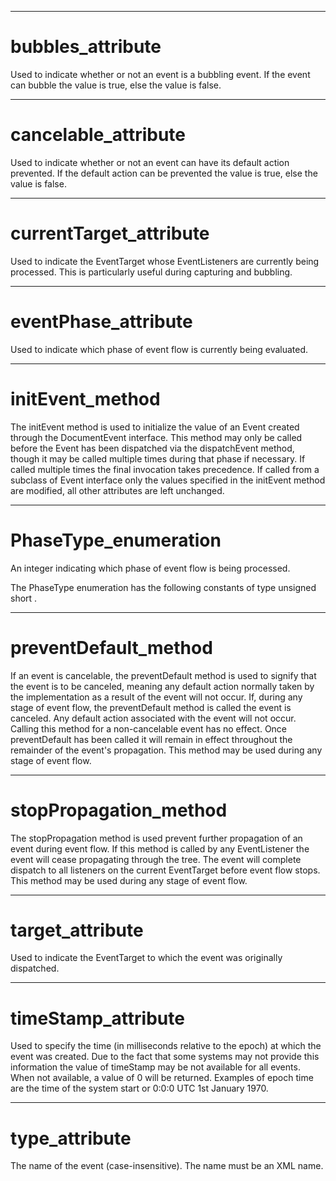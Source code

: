 

---

# bubbles_attribute

Used to indicate whether or not an event is a bubbling event. If the event can bubble the value is true, else the value is false.



---

# cancelable_attribute

Used to indicate whether or not an event can have its default action prevented. If the default action can be prevented the value is true, else the value is false.



---

# currentTarget_attribute

Used to indicate the EventTarget whose EventListeners are currently being processed. This is particularly useful during capturing and bubbling.



---

# eventPhase_attribute

Used to indicate which phase of event flow is currently being evaluated.



---

# initEvent_method

The initEvent method is used to initialize the value of an Event created through the DocumentEvent interface. This method may only be called before the Event has been dispatched via the dispatchEvent method, though it may be called multiple times during that phase if necessary. If called multiple times the final invocation takes precedence. If called from a subclass of Event interface only the values specified in the initEvent method are modified, all other attributes are left unchanged.



---

# PhaseType_enumeration

An integer indicating which phase of event flow is being processed.

The PhaseType enumeration has the following constants of type unsigned short .



---

# preventDefault_method

If an event is cancelable, the preventDefault method is used to signify that the event is to be canceled, meaning any default action normally taken by the implementation as a result of the event will not occur. If, during any stage of event flow, the preventDefault method is called the event is canceled. Any default action associated with the event will not occur. Calling this method for a non-cancelable event has no effect. Once preventDefault has been called it will remain in effect throughout the remainder of the event's propagation. This method may be used during any stage of event flow.



---

# stopPropagation_method

The stopPropagation method is used prevent further propagation of an event during event flow. If this method is called by any EventListener the event will cease propagating through the tree. The event will complete dispatch to all listeners on the current EventTarget before event flow stops. This method may be used during any stage of event flow.



---

# target_attribute

Used to indicate the EventTarget to which the event was originally dispatched.



---

# timeStamp_attribute

Used to specify the time (in milliseconds relative to the epoch) at which the event was created. Due to the fact that some systems may not provide this information the value of timeStamp may be not available for all events. When not available, a value of 0 will be returned. Examples of epoch time are the time of the system start or 0:0:0 UTC 1st January 1970.



---

# type_attribute

The name of the event (case-insensitive). The name must be an XML name.